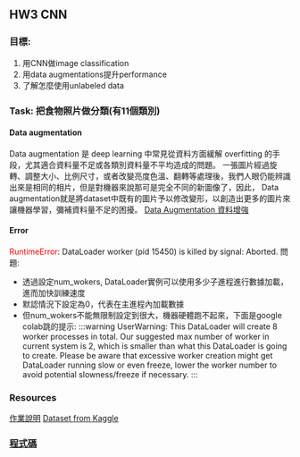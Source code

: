 ## HW3 CNN
### 目標:
1. 用CNN做image classification
2. 用data augmentations提升performance
3. 了解怎麼使用unlabeled data

### Task: 把食物照片做分類(有11個類別)

#### Data augmentation
Data augmentation 是 deep learning 中常見從資料方面緩解 overfitting 的手段，尤其適合資料量不足或各類別資料量不平均造成的問題。
一張圖片經過旋轉、調整大小、比例尺寸，或者改變亮度色溫、翻轉等處理後，我們人眼仍能辨識出來是相同的相片，但是對機器來說那可是完全不同的新圖像了，因此， Data augmentation就是將dataset中既有的圖片予以修改變形，以創造出更多的圖片來讓機器學習，彌補資料量不足的困擾。
[Data Augmentation 資料增強](https://chtseng.wordpress.com/2017/11/11/data-augmentation-%E8%B3%87%E6%96%99%E5%A2%9E%E5%BC%B7/)

#### Error
<font color="#f00">RuntimeError</font>: DataLoader worker (pid 15450) is killed by signal: Aborted. 
問題:
* 透過設定num_wokers, DataLoader實例可以使用多少子進程進行數據加載，進而加快訓練速度
* 默認情況下設定為0，代表在主進程內加載數據
* 但num_wokers不能無限制設定到很大，機器硬體跑不起來，下面是google colab跳的提示:
:::warning
UserWarning: This DataLoader will create 8 worker processes in total. Our suggested max number of worker in current system is 2, which is smaller than what this DataLoader is going to create. Please be aware that excessive worker creation might get DataLoader running slow or even freeze, lower the worker number to avoid potential slowness/freeze if necessary.
:::


### Resources
[作業說明](https://speech.ee.ntu.edu.tw/~hylee/ml/ml2021-course-data/hw/HW03/HW03.pdf)
[Dataset from Kaggle](https://www.kaggle.com/competitions/ml2021spring-hw3/data)

### [程式碼](https://colab.research.google.com/drive/1MWicBbkf-y4YQ2MfRVImVIc5XxEHXl_W?usp=sharing)